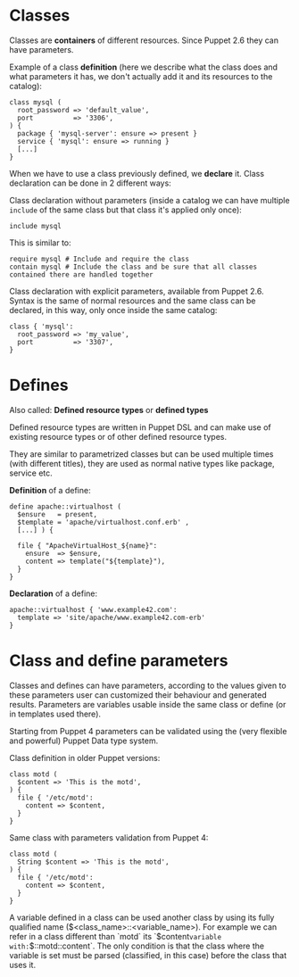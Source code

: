 # Classes

Classes are **containers** of different resources. Since Puppet 2.6 they can have parameters.

Example of a class **definition** (here we describe what the class does and what parameters it has, we don't actually add it and its resources to the catalog):

    class mysql (
      root_password => 'default_value',
      port          => '3306',
    ) {
      package { 'mysql-server': ensure => present }
      service { 'mysql': ensure => running }
      [...]
    }

When we have to use a class previously defined, we **declare** it. Class declaration can be done in 2 different ways:

Class declaration without parameters (inside a catalog we can have multiple ```include``` of the same class but that class it's applied only once):

    include mysql

This is similar to:

    require mysql # Include and require the class
    contain mysql # Include the class and be sure that all classes contained there are handled together 

Class declaration with explicit parameters, available from Puppet 2.6. Syntax is the same of normal resources and the same class can be declared, in this way, only once inside the same catalog:

    class { 'mysql':
      root_password => 'my_value',
      port          => '3307',
    }

# Defines

Also called: **Defined resource types** or **defined types**

Defined resource types are written in Puppet DSL and can make use of existing resource types or of other defined resource types.

They are similar to parametrized classes but can be used multiple times (with different titles), they are used as normal native types like package, service etc.

**Definition** of a define:

    define apache::virtualhost (
      $ensure   = present,
      $template = 'apache/virtualhost.conf.erb' ,
      [...] ) {

      file { "ApacheVirtualHost_${name}":
        ensure  => $ensure,
        content => template("${template}"),
      }
    }

**Declaration** of a define:

    apache::virtualhost { 'www.example42.com':
      template => 'site/apache/www.example42.com-erb'
    }

# Class and define parameters

Classes and defines can have parameters, according to the values given to these parameters user can customized their behaviour and generated results. Parameters are variables usable inside the same class or define (or in templates used there).

Starting from Puppet 4 parameters can be validated using the (very flexible and powerful) Puppet Data type system.

Class definition in older Puppet versions: 

    class motd (
      $content => 'This is the motd',
    ) {
      file { '/etc/motd':
        content => $content,
      }
    }
  
Same class with parameters validation from Puppet 4:

    class motd (
      String $content => 'This is the motd',
    ) {
      file { '/etc/motd':
        content => $content,
      }
    }

A variable defined in a class can be used another class by using its fully qualified name ($<class_name>::<variable_name>). For example we can refer in a class different than `motd` its `$content` variable with: `$::motd::content`. The only condition is that the class where the variable is set must be parsed (classified, in this case) before the class that uses it.
